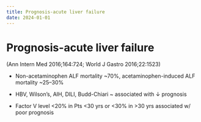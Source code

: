 ```yaml
---
title: Prognosis-acute liver failure
date: 2024-01-01
---
```

# Prognosis-acute liver failure

(Ann Intern Med 2016;164:724; World J Gastro 2016;22:1523)

* Non-acetaminophen ALF mortality ~70%, acetaminophen-induced ALF mortality ~25–30%

* HBV, Wilson’s, AIH, DILI, Budd-Chiari ~ associated with ↓ prognosis

* Factor V level <20% in Pts <30 yrs or <30% in >30 yrs associated w/ poor prognosis
